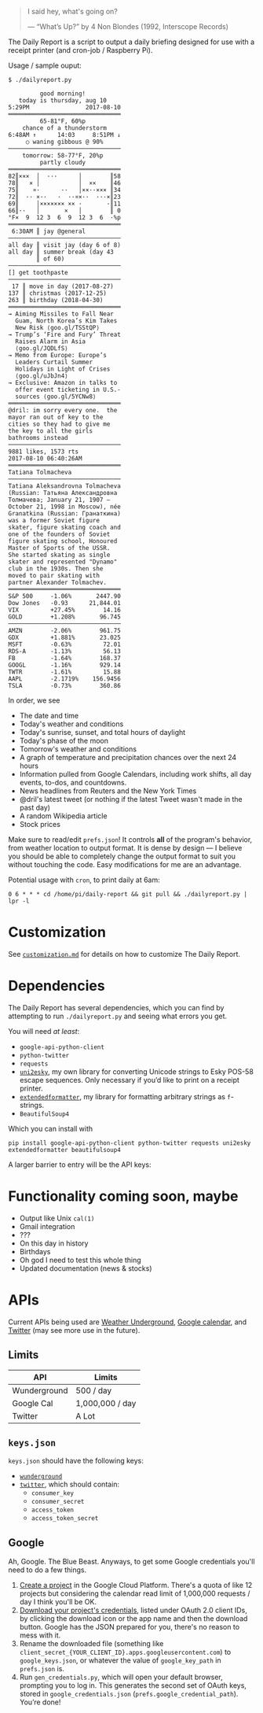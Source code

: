 > I said hey, what's going on?
>
> — “What’s Up?” by 4 Non Blondes (1992, Interscope Records)

The Daily Report is a script to output a daily briefing designed for use with a
receipt printer (and cron-job / Raspberry Pi).

Usage / sample ouput:

    $ ./dailyreport.py

             good morning!
       today is thursday, aug 10
    5:29PM                2017-08-10
    ════════════════════════════════
             65-81°F, 60%p
        chance of a thunderstorm
    6:48AM ↑      14:03     8:51PM ↓
         ○ waning gibbous @ 90%
    ────────────────────────────────
        tomorrow: 58-77°F, 20%p
             partly cloudy
    ════════════════════════════════
    82║×××  │  ···      │        ║58
    78║   × │           │  ××    ║46
    75║    ¤·      ··   │××··××× ║34
    72║  ·· ×··   ·  ··¤×··  ···×║23
    69║     │××××××× ×× ·       ·║11
    66║··   │       ×   │        ║ 0
    °F×  9  12 3  6  9  12 3  6  ·%p
    ════════════════════════════════
     6:30AM ║ jay @general
    ────────────────────────────────
    all day ║ visit jay (day 6 of 8)
    all day ║ summer break (day 43
            ║ of 60)
    ────────────────────────────────
    [] get toothpaste
    ────────────────────────────────
     17 ║ move in day (2017-08-27)
    137 ║ christmas (2017-12-25)
    263 ║ birthday (2018-04-30)
    ════════════════════════════════
    → Aiming Missiles to Fall Near
      Guam, North Korea’s Kim Takes
      New Risk ⟨goo.gl/TSStQP⟩
    → Trump’s ‘Fire and Fury’ Threat
      Raises Alarm in Asia
      ⟨goo.gl/JQDLfS⟩
    → Memo from Europe: Europe’s
      Leaders Curtail Summer
      Holidays in Light of Crises
      ⟨goo.gl/uJbJn4⟩
    → Exclusive: Amazon in talks to
      offer event ticketing in U.S.-
      sources ⟨goo.gl/5YCNw8⟩
    ════════════════════════════════
    @dril: im sorry every one.  the
    mayor ran out of key to the
    cities so they had to give me
    the key to all the girls
    bathrooms instead
    ────────────────────────────────
    9881 likes, 1573 rts
    2017-08-10 06:40:26AM
    ════════════════════════════════
    Tatiana Tolmacheva
    ────────────────────────────────
    Tatiana Aleksandrovna Tolmacheva
    (Russian: Татьяна Александровна
    Толмачева; January 21, 1907 –
    October 21, 1998 in Moscow), née
    Granatkina (Russian: Гранаткина)
    was a former Soviet figure
    skater, figure skating coach and
    one of the founders of Soviet
    figure skating school, Honoured
    Master of Sports of the USSR.
    She started skating as single
    skater and represented "Dynamo"
    club in the 1930s. Then she
    moved to pair skating with
    partner Alexander Tolmachev.
    ════════════════════════════════
    S&P 500     -1.06%       2447.90
    Dow Jones   -0.93      21,844.01
    VIX         +27.45%        14.16
    GOLD        +1.208%       96.745
    ────────────────────────────────
    AMZN        -2.06%        961.75
    GDX         +1.881%       23.025
    MSFT        -0.63%         72.01
    RDS-A       -1.13%         56.13
    FB          -1.64%        168.37
    GOOGL       -1.16%        929.14
    TWTR        -1.61%         15.88
    AAPL        -2.1719%    156.9456
    TSLA        -0.73%        360.86

In order, we see

* The date and time
* Today's weather and conditions
* Today's sunrise, sunset, and total hours of daylight
* Today's phase of the moon
* Tomorrow's weather and conditions
* A graph of temperature and precipitation chances over the next 24 hours
* Information pulled from Google Calendars, including work shifts, all day
  events, to-dos, and countdowns.
* News headlines from Reuters and the New York Times
* @dril's latest tweet (or nothing if the latest Tweet wasn't made in the past
  day)
* A random Wikipedia article
* Stock prices

Make sure to read/edit `prefs.json`! It controls **all** of the program's
behavior, from weather location to output format. It is dense by design — I
believe you should be able to completely change the output format to suit you
without touching the code. Easy modifications for me are an advantage.

Potential usage with `cron`, to print daily at 6am:

    0 6 * * * cd /home/pi/daily-report && git pull && ./dailyreport.py | lpr -l

# Customization

See [`customization.md`][cust] for details on how to customize The Daily Report.

# Dependencies

The Daily Report has several dependencies, which you can find by attempting to
run `./dailyreport.py` and seeing what errors you get.

You will need *at least*:

* `google-api-python-client`
* `python-twitter`
* `requests`
* [`uni2esky`][uni2esky], my own library for converting Unicode strings to Esky
  POS-58 escape sequences. Only necessary if you’d like to print on a receipt
  printer.
* [`extendedformatter`][extformat], my library for formatting arbitrary strings
  as `f`-strings.
* `BeautifulSoup4`

Which you can install with

    pip install google-api-python-client python-twitter requests uni2esky extendedformatter beautifulsoup4

A larger barrier to entry will be the API keys:

# Functionality coming soon, maybe

* Output like Unix `cal(1)`
* Gmail integration
* ???
* On this day in history
* Birthdays
* Oh god I need to test this whole thing
* Updated documentation (news & stocks)

# APIs

Current APIs being used are [Weather Underground][wunderground], [Google
calendar][gcal], and [Twitter][twitter] (may see more use in the future).

## Limits

API          |Limits
-------------|---------------
Wunderground |500 / day
Google Cal   |1,000,000 / day
Twitter      |A Lot

## `keys.json`

`keys.json` should have the following keys:

* [`wunderground`][wunderground]
* [`twitter`][twitter], which should contain:
    * `consumer_key`
    * `consumer_secret`
    * `access_token`
    * `access_token_secret`

## Google

Ah, Google. The Blue Beast. Anyways, to get some Google credentials you'll need
to do a few things.

1. [Create a project][proj] in the Google Cloud Platform. There's a quota of
   like 12 projects but considering the calendar read limit of 1,000,000
   requests / day I think you'll be OK.
2. [Download your project's credentials][creds], listed under OAuth 2.0 client
   IDs, by clicking the download icon or the app name and then the download
   button. Google has the JSON prepared for you, there's no reason to mess with
   it.
3. Rename the downloaded file (something like
   `client_secret_{YOUR_CLIENT_ID}.apps.googleusercontent.com`) to
   `google_keys.json`, or whatever the value of `google_key_path` in
   `prefs.json` is.
4. Run `gen_credentials.py`, which will open your default browser, prompting
   you to log in. This generates the second set of OAuth keys, stored in
   `google_credentials.json` (`prefs.google_credential_path`). You’re done!

[wunderground]: https://www.wunderground.com/weather/api
[twitter]: https://apps.twitter.com/app/new
[gcal]: https://console.cloud.google.com/apis/dashboard
[creds]: https://console.cloud.google.com/apis/credentials
[proj]: https://console.cloud.google.com/projectcreate
[uni2esky]: https://pypi.python.org/pypi/uni2esky
[fmt-strings]: https://docs.python.org/3/library/string.html#format-string-syntax
[iso8601]: https://en.m.wikipedia.org/wiki/ISO_8601
[strftime]: https://docs.python.org/3/library/datetime.html#strftime-strptime-behavior
[cust]: ./customization.md
[extformat]: https://github.com/9999years/extendedformatter
